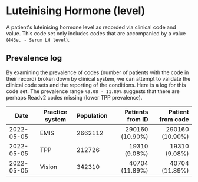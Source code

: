 # Luteinising Hormone (level)

A patient's luteinising hormone level as recorded via clinical code and value. This code set only includes codes that are accompanied by a value (`443e. - Serum LH level`).

## Prevalence log

By examining the prevalence of codes (number of patients with the code in their record) broken down by clinical system, we can attempt to validate the clinical code sets and the reporting of the conditions. Here is a log for this code set. The prevalence range `%9.08 - 11.89%` suggests that there are perhaps Readv2 codes missing (lower TPP prevalence).

| Date       | Practice system | Population | Patients from ID | Patient from code |
| ---------- | --------------- | ---------- | ---------------: | ----------------: |
| 2022-05-05 | EMIS            | 2662112    |  290160 (10.90%) |   290160 (10.90%) |
| 2022-05-05 | TPP             | 212726     |    19310 (9.08%) |     19310 (9.08%) |
| 2022-05-05 | Vision          | 342310     |   40704 (11.89%) |    40704 (11.89%) |

